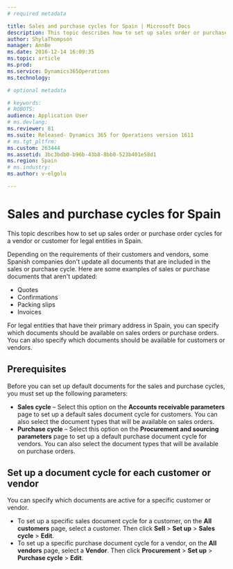 ```yaml
---
# required metadata

title: Sales and purchase cycles for Spain | Microsoft Docs
description: This topic describes how to set up sales order or purchase order cycles for a vendor or customer for legal entities in Spain.  
author: ShylaThompson
manager: AnnBe
ms.date: 2016-12-14 16:09:35
ms.topic: article
ms.prod: 
ms.service: Dynamics365Operations
ms.technology: 

# optional metadata

# keywords: 
# ROBOTS: 
audience: Application User
# ms.devlang: 
ms.reviewer: 81
ms.suite: Released- Dynamics 365 for Operations version 1611
# ms.tgt_pltfrm: 
ms.custom: 263444
ms.assetid: 3bc3bdb0-b96b-43b8-8bb0-523b401e58d1
ms.region: Spain
# ms.industry: 
ms.author: v-elgolu

---
```


# Sales and purchase cycles for Spain

This topic describes how to set up sales order or purchase order cycles for a vendor or customer for legal entities in Spain.  

Depending on the requirements of their customers and vendors, some Spanish companies don't update all documents that are included in the sales or purchase cycle. Here are some examples of sales or purchase documents that aren't updated:

-   Quotes
-   Confirmations
-   Packing slips
-   Invoices

For legal entities that have their primary address in Spain, you can specify which documents should be available on sales orders or purchase orders. You can also specify which documents should be available for customers or vendors.

## Prerequisites
Before you can set up default documents for the sales and purchase cycles, you must set up the following parameters:

-   **Sales cycle** – Select this option on the **Accounts receivable parameters** page to set up a default sales document cycle for customers. You can also select the document types that will be available on sales orders.
-   **Purchase cycle** – Select this option on the **Procurement and sourcing parameters** page to set up a default purchase document cycle for vendors. You can also select the document types that will be available on purchase orders.

## Set up a document cycle for each customer or vendor
You can specify which documents are active for a specific customer or vendor.

-   To set up a specific sales document cycle for a customer, on the **All customers** page, select a customer. Then click **Sell** &gt; **Set up** &gt; **Sales cycle** &gt; **Edit**.
-   To set up a specific purchase document cycle for a vendor, on the **All vendors** page, select a **Vendor**. Then click **Procurement** &gt; **Set up** &gt; **Purchase cycle** &gt; **Edit**.



